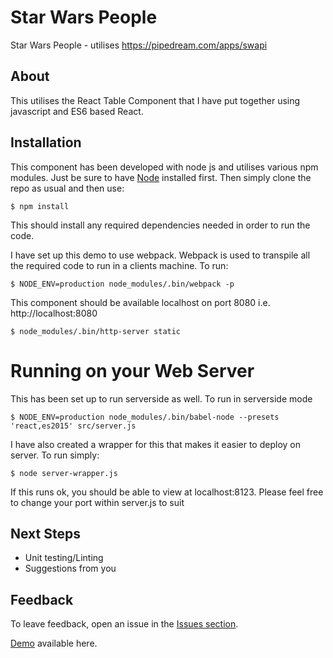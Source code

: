 # Star Wars People

Star Wars People - utilises https://pipedream.com/apps/swapi

## About

This utilises the React Table Component that I have put together using javascript and ES6 based React.


## Installation

This component has been developed with node js and utilises various npm modules. Just be sure to have [Node](http://nodejs.org/) installed first. Then simply clone the repo as usual and then use:

    $ npm install

This should install any required dependencies needed in order to run the code.

I have set up this demo to use webpack. Webpack is used to transpile all the required code to run in a clients machine. To run:

    $ NODE_ENV=production node_modules/.bin/webpack -p

This component should be available localhost on port 8080 i.e. http://localhost:8080

    $ node_modules/.bin/http-server static

# Running on your Web Server

This has been set up to run serverside as well. To run in serverside mode

    $ NODE_ENV=production node_modules/.bin/babel-node --presets 'react,es2015' src/server.js

I have also created a wrapper for this that makes it easier to deploy on server. To run simply:

	$ node server-wrapper.js

If this runs ok, you should be able to view at localhost:8123. Please feel free to change your port within server.js to suit


## Next Steps

* Unit testing/Linting
* Suggestions from you


## Feedback

To leave feedback, open an issue in the
[Issues section](https://github.com/2dareis2do//react-table-component/issues).

[Demo](http://dev.danlobo.co.uk/devproto/react-table-component/static/) available here.


